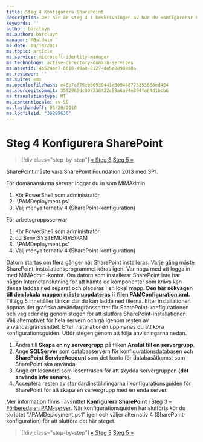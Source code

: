 ```yaml
---
title: Steg 4 Konfigurera SharePoint
description: Det här är steg 4 i beskrivningen av hur du konfigurerar PAM med hjälp av skript. I det här steget konfigurerar du SharePoint så att det kan användas som en del av din PAM-distribution.
keywords: ''
author: barclayn
ms.author: barclayn
manager: MBaldwin
ms.date: 08/18/2017
ms.topic: article
ms.service: microsoft-identity-manager
ms.technology: active-directory-domain-services
ms.assetid: 4b524ae7-6610-40a0-8127-de5a08988a8a
ms.reviewer: ''
ms.suite: ems
ms.openlocfilehash: e46b7cf75eb60930441e309448773353668ed454
ms.sourcegitcommit: 35f2989dc007336422c58a6a94e304fa84d1bcb6
ms.translationtype: MT
ms.contentlocale: sv-SE
ms.lasthandoff: 06/20/2018
ms.locfileid: "36289636"
---
```

# <a name="step-4-configuring-sharepoint"></a>Steg 4 Konfigurera SharePoint

> [!div class="step-by-step"]
> [« Steg 3](sp1-step3-installing-configuring-sql.md)
> [Steg 5 »](sp1-step5-configuring-pam.md)

SharePoint måste vara SharePoint Foundation 2013 med SP1.

För domänanslutna servrar loggar du in som MIMAdmin

1. Kör PowerShell som administratör
2.  .\PAMDeployment.ps1
3.  Välj menyalternativ 4 (SharePoint-konfiguration)


För arbetsgruppsservrar

1. Kör PowerShell som administratör
2.  cd $env:SYSTEMDRIVE\PAM
3.  .\PAMDeployment.ps1
4. Välj menyalternativ 4 (SharePoint-konfiguration)

Datorn startas om flera gånger när SharePoint installeras. Varje gång måste SharePoint-installationsprogrammet köras igen. Var noga med att logga in med MIMAdmin-kontot.
Om datorn som installerar SharePoint inte har någon Internetanslutning för att hämta de komponenter som krävs kan dessa laddas ned separat och placeras i en lokal mapp. **Den här sökvägen till den lokala mappen måste uppdateras i <PrerequisitesBinaryLocation/> i filen PAMConfiguration.xml.** Tillägg 5 innehåller länkar där du kan ladda ned filerna.
Efter installationen öppnas det grafiska användargränssnittet för SharePoint-konfigurationen och vägleder dig genom stegen för att slutföra SharePoint-installationen. Välj alternativet för hela servern och gå igenom resten av användargränssnittet. Efter installationen uppmanas du att köra konfigurationsguiden. Utför stegen genom att följa anvisningarna nedan.

1. Ändra till **Skapa en ny servergrupp** på fliken **Anslut till en servergrupp**.
2. Ange **SQLServer** som databasservern för konfigurationsdatabasen och **SharePoint ServiceAccount** som det konto för databasåtkomst som SharePoint ska använda.
3. Ange ett lösenord som lösenfrasen för att skydda servergruppen **(det används inte senare)**.
4. Acceptera resten av standardinställningarna i konfigurationsguiden för SharePoint för att skapa en servergrupp med en enda server.

Mer information finns i avsnittet **Konfigurera SharePoint** i [Steg 3 – Förbereda en PAM-server](/microsoft-identity-manager/pam/step-3-prepare-pam-server). När konfigurationsguiden har slutförts kör du skriptet ”.\PAMDeployment.ps1” igen och väljer alternativ 4 (SharePoint-konfiguration) för att slutföra det här steget.

> [!div class="step-by-step"]
> [« Steg 3](sp1-step3-installing-configuring-sql.md)
> [Steg 5 »](sp1-step5-configuring-pam.md)
